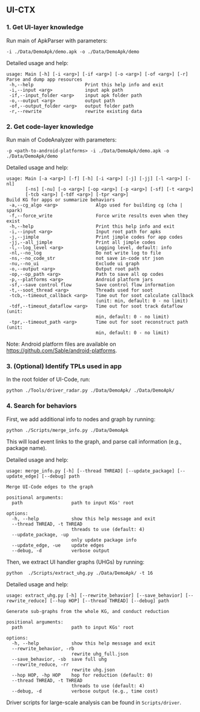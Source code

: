 ## UI-CTX

### 1. Get UI-layer knowledge
Run main of ApkParser with parameters:
```
-i ./Data/DemoApk/demo.apk -o ./Data/DemoApk/demo
```

Detailed usage and help:
```
usage: Main [-h] [-i <arg>] [-if <arg>] [-o <arg>] [-of <arg>] [-r]
Parse and dump app resources
 -h,--help                   Print this help info and exit
 -i,--input <arg>            input apk path
 -if,--input_folder <arg>    input apk folder path
 -o,--output <arg>           output path
 -of,--output_folder <arg>   output folder path
 -r,--rewrite                rewrite existing data
```

### 2. Get code-layer knowledge
Run main of CodeAnalyzer with parameters:
```
-p <path-to-android-platforms> -i ./Data/DemoApk/demo.apk -o ./Data/DemoApk/demo
```

Detailed usage and help:
```
usage: Main [-a <arg>] [-f] [-h] [-i <arg>] [-j] [-jj] [-l <arg>] [-nl]
       [-ns] [-nu] [-o <arg>] [-op <arg>] [-p <arg>] [-sf] [-t <arg>]
       [-tcb <arg>] [-tdf <arg>] [-tpr <arg>]
Build KG for apps or summarize behaviors
 -a,--cg_algo <arg>              Algo used for building cg (cha | spark)
 -f,--force_write                Force write results even when they exist
 -h,--help                       Print this help info and exit
 -i,--input <arg>                Input root path for apks
 -j,--jimple                     Print jimple codes for app codes
 -jj,--all_jimple                Print all jimple codes
 -l,--log_level <arg>            Logging level, default: info
 -nl,--no_log                    Do not write log to file
 -ns,--no_code_str               not save in-code str json
 -nu,--no_ui                     Exclude ui graph
 -o,--output <arg>               Output root path
 -op,--op_path <arg>             Path to save all op codes
 -p,--platforms <arg>            Android platform jars
 -sf,--save control flow         Save control flow information
 -t,--soot_thread <arg>          Threads used for soot
 -tcb,--timeout_callback <arg>   Time out for soot calculate callback
                                 (unit: min, default: 0 - no limit)
 -tdf,--timeout_dataflow <arg>   Time out for soot track dataflow (unit:
                                 min, default: 0 - no limit)
 -tpr,--timeout_path <arg>       Time out for soot reconstruct path (unit:
                                 min, default: 0 - no limit)
```

Note: Android platform files are available on https://github.com/Sable/android-platforms.

### 3. (Optional) Identify TPLs used in app
In the root folder of UI-Code, run:
```
python ./Tools/driver_radar.py ./Data/DemoApk/ ./Data/DemoApk/
```

### 4. Search for behaviors

First, we add additional info to nodes and graph by running:

```
python ./Scripts/merge_info.py ./Data/DemoApk
```

This will load event links to the graph, and parse call information (e.g., package name).

Detailed usage and help:
```
usage: merge_info.py [-h] [--thread THREAD] [--update_package] [--update_edge] [--debug] path

Merge UI-Code edges to the graph

positional arguments:
  path                  path to input KGs' root

options:
  -h, --help            show this help message and exit
  --thread THREAD, -t THREAD
                        threads to use (default: 4)
  --update_package, -up
                        only update package info
  --update_edge, -ue    update edges
  --debug, -d           verbose output
```

Then, we extract UI handler graphs (UHGs) by running:

``` 
python  ./Scripts/extract_uhg.py ./Data/DemoApk/ -t 16
```

Detailed usage and help:
```
usage: extract_uhg.py [-h] [--rewrite_behavior] [--save_behavior] [--rewrite_reduce] [--hop HOP] [--thread THREAD] [--debug] path

Generate sub-graphs from the whole KG, and conduct reduction

positional arguments:
  path                  path to input KGs' root

options:
  -h, --help            show this help message and exit
  --rewrite_behavior, -rb
                        rewrite uhg_full.json
  --save_behavior, -sb  save full uhg
  --rewrite_reduce, -rr
                        rewrite uhg.json
  --hop HOP, -hp HOP    hop for reduction (default: 0)
  --thread THREAD, -t THREAD
                        threads to use (default: 4)
  --debug, -d           verbose output (e.g., time cost)
```

Driver scripts for large-scale analysis can be found in `Scripts/driver`.
